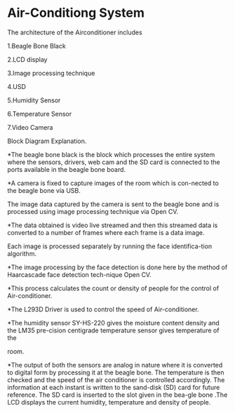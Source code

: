 # Air-Conditiong System

The architecture of the Airconditioner includes

1.Beagle Bone Black

2.LCD display

3.Image processing technique

4.USD

5.Humidity Sensor

6.Temperature Sensor

7.Video Camera

Block Diagram Explanation.

*The beagle bone black is the block which processes the entire system where the sensors, drivers, web cam and the SD card is connected to the ports available in the beagle bone board.

*A camera is fixed to capture images of the room which is con-nected to the beagle bone via USB. 

The image data captured by the camera is sent to the beagle bone and is processed using image processing technique via Open CV.

*The data obtained is video live streamed and then this streamed data is converted to a number of frames where each frame is a data image.

Each image is processed separately by running the face identifica-tion algorithm.

*The image processing by the face detection is done here by the method of Haarcascade face detection tech-nique Open CV. 

*This process calculates the count or density of people for the control of Air-conditioner. 

*The L293D Driver is used to control the speed of Air-conditioner.

*The humidity sensor SY-HS-220 gives the moisture content density and the LM35 pre-cision centigrade temperature sensor gives temperature of the

room.

*The output of both the sensors are analog in nature where it is converted to digital form by processing it at the beagle bone. The temperature is then checked and the speed of the air conditioner is controlled accordingly. The information at each instant is written to the sand-disk (SD) card for future reference. The SD card is inserted to the slot given in the bea-gle bone .The LCD displays the current humidity, temperature and density of people.
